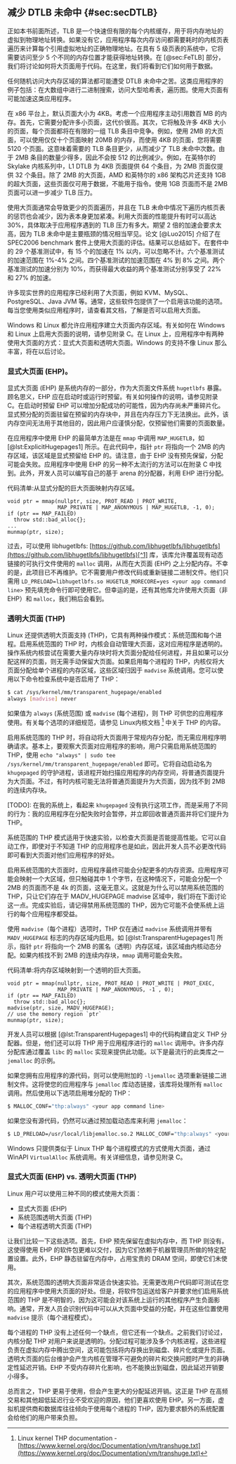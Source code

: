 ## 减少 DTLB 未命中 {#sec:secDTLB}

正如本书前面所述，TLB 是一个快速但有限的每个内核缓存，用于将内存地址的虚拟到物理地址转换。如果没有它，应用程序每次内存访问都需要耗时的内核页表遍历来计算每个引用虚拟地址的正确物理地址。在具有 5 级页表的系统中，它将需要访问至少 5 个不同的内存位置才能获得地址转换。在 [@sec:FeTLB] 部分，我们将讨论如何将大页面用于代码。在这里，我们将看到它们如何用于数据。

任何随机访问大内存区域的算法都可能遭受 DTLB 未命中之苦。这类应用程序的例子包括：在大数组中进行二进制搜索，访问大型哈希表，遍历图。使用大页面有可能加速这类应用程序。

在 x86 平台上，默认页面大小为 4KB。考虑一个应用程序主动引用数百 MB 的内存。首先，它需要分配许多小页面，这代价很高。其次，它将触及许多 4KB 大小的页面，每个页面都将在有限的一组 TLB 条目中竞争。例如，使用 2MB 的大页面，可以使用仅仅十个页面映射 20MB 的内存，而使用 4KB 的页面，您将需要 5120 个页面。这意味着需要的 TLB 条目更少，从而减少了 TLB 未命中次数。由于 2MB 条目的数量少得多，因此不会按 512 的比例减少。例如，在英特尔的 Skylake 内核系列中，L1 DTLB 为 4KB 页面提供 64 个条目，为 2MB 页面仅提供 32 个条目。除了 2MB 的大页面，AMD 和英特尔的 x86 架构芯片还支持 1GB 的超大页面，这些页面仅可用于数据，不能用于指令。使用 1GB 页面而不是 2MB 页面可以进一步减少 TLB 压力。

使用大页面通常会导致更少的页面遍历，并且在 TLB 未命中情况下遍历内核页表的惩罚也会减少，因为表本身更加紧凑。利用大页面的性能提升有时可以高达 30%，具体取决于应用程序遇到的 TLB 压力有多大。期望 2 倍的加速会要求太高，因为 TLB 未命中是主要瓶颈的情况相当罕见。论文 [@Luo2015] 介绍了在 SPEC2006 benchmark 套件上使用大页面的评估。结果可以总结如下。在套件中的 29 个基准测试中，有 15 个的加速在 1% 以内，可以忽略不计。六个基准测试的加速范围在 1%-4% 之间。四个基准测试的加速范围在 4% 到 8% 之间。两个基准测试的加速分别为 10%，而获得最大收益的两个基准测试分别享受了 22% 和 27% 的加速。

许多现实世界的应用程序已经利用了大页面，例如 KVM、MySQL、PostgreSQL、Java JVM 等。通常，这些软件包提供了一个启用该功能的选项。每当您使用类似应用程序时，请查看其文档，了解是否可以启用大页面。

Windows 和 Linux 都允许应用程序建立大页面内存区域。有关如何在 Windows 和 Linux 上启用大页面的说明，请参见附录 C。在 Linux 上，应用程序中有两种使用大页面的方式：显式大页面和透明大页面。Windows 的支持不像 Linux 那么丰富，将在以后讨论。

### 显式大页面 (EHP)。

显式大页面 (EHP) 是系统内存的一部分，作为大页面文件系统 `hugetlbfs` 暴露。顾名思义，EHP 应在启动时或运行时预留。有关如何操作的说明，请参见附录 C。在启动时预留 EHP 可以增加分配成功的可能性，因为内存尚未严重碎片化。显式预分配的页面驻留在预留的内存块中，并且在内存压力下无法换出。此外，该内存空间无法用于其他目的，因此用户应谨慎分配，仅预留他们需要的页面数量。

在应用程序中使用 EHP 的最简单方法是在 `mmap` 中调用 `MAP_HUGETLB`，如 [@lst:ExplicitHugepages1] 所示。在此代码中，指针 `ptr` 将指向一个 2MB 的内存区域，该区域是显式预留给 EHP 的。请注意，由于 EHP 没有预先保留，分配可能会失败。应用程序中使用 EHP 的另一种不太流行的方法可以在附录 C 中找到。此外，开发人员可以编写自己的基于 arena 的分配器，利用 EHP 进行分配。

代码清单:从显式分配的巨大页面映射内存区域。

~~~~ {#lst:ExplicitHugepages1 .cpp}
void ptr = mmap(nullptr, size, PROT_READ | PROT_WRITE,
                MAP_PRIVATE | MAP_ANONYMOUS | MAP_HUGETLB, -1, 0);
if (ptr == MAP_FAILED)
  throw std::bad_alloc{};                
...
munmap(ptr, size);
~~~~~~~~~~~~~~~~~~~~~~~~~~~~~~~~~~~~~~~~~~~~~~~~~

过去，可以使用 libhugetlbfs: [https://github.com/libhugetlbfs/libhugetlbfs](https://github.com/libhugetlbfs/libhugetlbfs)[^1] 库，该库允许覆盖现有动态链接的可执行文件使用的 `malloc` 调用，从而在大页面 (EHP) 之上分配内存。不幸的是，此项目已不再维护。它不需要用户修改代码或重新链接二进制文件。他们只需用 `LD_PRELOAD=libhugetlbfs.so HUGETLB_MORECORE=yes <your app command line>` 预先填充命令行即可使用它。但幸运的是，还有其他库允许使用大页面（非 EHP）和 `malloc`，我们稍后会看到。

### 透明大页面 (THP)

Linux 还提供透明大页面支持 (THP)，它具有两种操作模式：系统范围和每个进程。启用系统范围的 THP 时，内核会自动管理大页面，这对应用程序是透明的。操作系统内核尝试在需要大量内存块时将大页面分配给任何进程，并且如果可以分配这样的页面，则无需手动保留大页面。如果启用每个进程的 THP，内核仅将大页面分配给单个进程的内存区域，这些区域归因于 `madvise` 系统调用。您可以使用以下命令检查系统中是否启用了 THP：

```bash
$ cat /sys/kernel/mm/transparent_hugepage/enabled
always [madvise] never
```

如果值为 `always` (系统范围) 或 `madvise` (每个进程)，则 THP 可供您的应用程序使用。有关每个选项的详细规范，请参见 Linux内核文档 [^2] 中关于 THP 的内容。

启用系统范围的 THP 时，将自动将大页面用于常规内存分配，而无需应用程序明确请求。基本上，要观察大页面对应用程序的影响，用户只需启用系统范围的 THP，使用 `echo "always" | sudo tee /sys/kernel/mm/transparent_hugepage/enabled` 即可。它将自动启动名为 `khugepaged` 的守护进程，该进程开始扫描应用程序的内存空间，将普通页面提升为大页面。不过，有时内核可能无法将普通页面提升为大页面，因为找不到 2MB 的连续内存块。

[TODO]: 在我的系统上，看起来 `khugepaged` 没有执行这项工作，而是采用了不同的行为：我的应用程序在分配失败时会暂停，并立即回收普通页面并将它们提升为 THP。

系统范围的 THP 模式适用于快速实验，以检查大页面是否能提高性能。它可以自动工作，即使对于不知道 THP 的应用程序也是如此，因此开发人员不必更改代码即可看到大页面对他们应用程序的好处。

启用系统范围的大页面时，应用程序最终可能会分配更多的内存资源。应用程序可能会映射一个大区域，但只触碰其中 1 个字节，在这种情况下，可能会分配一个 2MB 的页面而不是 4k 的页面，这毫无意义。这就是为什么可以禁用系统范围的 THP，只让它们存在于 MADV_HUGEPAGE madvise 区域中，我们将在下面讨论这一点。完成实验后，请记得禁用系统范围的 THP，因为它可能不会使系统上运行的每个应用程序都受益。

使用 `madvise`（每个进程）选项时，THP 仅在通过 `madvise` 系统调用并带有 `MADV_HUGEPAGE` 标志的内存区域内启用。如 [@lst:TransparentHugepages1] 所示，指针 `ptr` 将指向一个 2MB 的匿名（透明）内存区域，该区域由内核动态分配。如果内核找不到 2MB 的连续内存块，`mmap` 调用可能会失败。

代码清单:将内存区域映射到一个透明的巨大页面。

~~~~ {#lst:TransparentHugepages1 .cpp}
void ptr = mmap(nullptr, size, PROT_READ | PROT_WRITE | PROT_EXEC,
                MAP_PRIVATE | MAP_ANONYMOUS, -1 , 0);
if (ptr == MAP_FAILED)
  throw std::bad_alloc{};
madvise(ptr, size, MADV_HUGEPAGE);
// use the memory region `ptr`
munmap(ptr, size);
~~~~~~~~~~~~~~~~~~~~~~~~~~~~~~~~~~~~~~~~~~~~~~~~~

开发人员可以根据 [@lst:TransparentHugepages1] 中的代码构建自定义 THP 分配器。但是，他们还可以将 THP 用于应用程序进行的 `malloc` 调用中。许多内存分配库通过覆盖 `libc` 的 `malloc` 实现来提供此功能。以下是最流行的此类库之一 `jemalloc` 的示例。

如果您拥有应用程序的源代码，则可以使用附加的 `-ljemalloc` 选项重新链接二进制文件。这将使您的应用程序与 `jemalloc` 库动态链接，该库将处理所有 `malloc` 调用。然后使用以下选项启用堆分配的 THP：

```bash
$ MALLOC_CONF="thp:always" <your app command line>
```

如果您没有源代码，仍然可以通过预加载动态库来利用 `jemalloc`：

```bash
$ LD_PRELOAD=/usr/local/libjemalloc.so.2 MALLOC_CONF="thp:always" <your app command line>
```

Windows 只提供类似于 Linux THP 每个进程模式的方式使用大页面，通过 WinAPI `VirtualAlloc` 系统调用。有关详细信息，请参见附录 C。

### 显式大页面 (EHP) vs. 透明大页面 (THP)

Linux 用户可以使用三种不同的模式使用大页面：

* 显式大页面 (EHP)
* 系统范围透明大页面 (THP)
* 每个进程透明大页面 (THP)

让我们比较一下这些选项。首先，EHP 预先保留在虚拟内存中，而 THP 则没有。这使得使用 EHP 的软件包更难以交付，因为它们依赖于机器管理员所做的特定配置设置。此外，EHP 静态驻留在内存中，占用宝贵的 DRAM 空间，即使它们未使用。

其次，系统范围的透明大页面非常适合快速实验。无需更改用户代码即可测试在您的应用程序中使用大页面的好处。但是，将软件包运送给客户并要求他们启用系统范围的 THP 是不明智的，因为这可能会对该系统上运行的其他程序产生负面影响。通常，开发人员会识别代码中可以从大页面中受益的分配，并在这些位置使用 `madvise` 提示（每个进程模式）。

每个进程的 THP 没有上述任何一个缺点，但它还有一个缺点。之前我们讨论过，内核分配 THP 对用户来说是透明的。分配过程可能涉及多个内核进程，这些进程负责在虚拟内存中腾出空间，这可能包括将内存换出到磁盘、碎片化或提升页面。透明大页面的后台维护会产生内核在管理不可避免的碎片和交换问题时产生的非确定性延迟开销。EHP 不受内存碎片化影响，也不能换出到磁盘，因此延迟开销要小得多。

总而言之，THP 更易于使用，但会产生更大的分配延迟开销。这正是 THP 在高频交易和其他超低延迟行业不受欢迎的原因，他们更喜欢使用 EHP。另一方面，虚拟机提供商和数据库往往倾向于使用每个进程的 THP，因为要求额外的系统配置会给他们的用户带来负担。

[^1]: libhugetlbfs - [https://github.com/libhugetlbfs/libhugetlbfs](https://github.com/libhugetlbfs/libhugetlbfs).
[^2]: Linux kernel THP documentation - [https://www.kernel.org/doc/Documentation/vm/transhuge.txt](https://www.kernel.org/doc/Documentation/vm/transhuge.txt)
